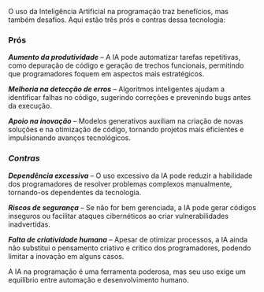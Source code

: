 O uso da Inteligência Artificial na programação traz benefícios, mas também desafios. Aqui estão três prós e contras dessa tecnologia:

### **Prós**
***Aumento da produtividade*** – A IA pode automatizar tarefas repetitivas, como depuração de código e geração de trechos funcionais, permitindo que programadores foquem em aspectos mais estratégicos.

***Melhoria na detecção de erros*** – Algoritmos inteligentes ajudam a identificar falhas no código, sugerindo correções e prevenindo bugs antes da execução.

***Apoio na inovação*** – Modelos generativos auxiliam na criação de novas soluções e na otimização de código, tornando projetos mais eficientes e impulsionando avanços tecnológicos.

### ***Contras***
***Dependência excessiva*** – O uso excessivo da IA pode reduzir a habilidade dos programadores de resolver problemas complexos manualmente, tornando-os dependentes da tecnologia.

***Riscos de segurança*** – Se não for bem gerenciada, a IA pode gerar códigos inseguros ou facilitar ataques cibernéticos ao criar vulnerabilidades inadvertidas.

***Falta de criatividade humana*** – Apesar de otimizar processos, a IA ainda não substitui o pensamento criativo e crítico dos programadores, podendo limitar a inovação em alguns casos.

A IA na programação é uma ferramenta poderosa, mas seu uso exige um equilíbrio entre automação e desenvolvimento humano.